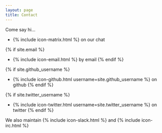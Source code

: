 ```yaml
---
layout: page
title: Contact
---
```


Come say hi...

- {% include icon-matrix.html %} on our chat

{% if site.email %}
- {% include icon-email.html %} by email
{% endif %}

{% if site.github_username %}
- {% include icon-github.html username=site.github_username %} on github
{% endif %}

{% if site.twitter_username %}
- {% include icon-twitter.html username=site.twitter_username %} on twitter
{% endif %}

We also maintain {% include icon-slack.html %} and {% include icon-irc.html %}
